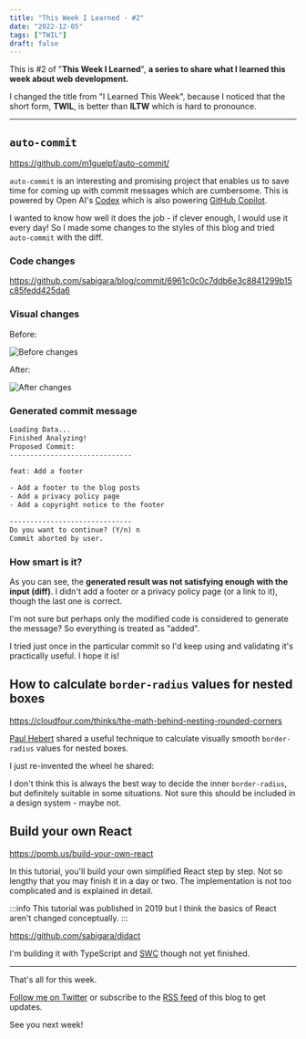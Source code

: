 ```yaml
---
title: "This Week I Learned - #2"
date: "2022-12-05"
tags: ["TWIL"]
draft: false
---
```


This is #2 of "**This Week I Learned**", **a series to share what I learned this week about web development.**

I changed the title from "I Learned This Week", because I noticed that the short form, **TWIL**, is better than **ILTW** which is hard to pronounce.

---

## `auto-commit`

https://github.com/m1guelpf/auto-commit/

`auto-commit` is an interesting and promising project that enables us to save time for coming up with commit messages which are cumbersome. This is powered by Open AI's [Codex](https://openai.com/blog/openai-codex/) which is also powering [GitHub Copilot](https://github.com/features/copilot/).

I wanted to know how well it does the job - if clever enough, I would use it every day! So I made some changes to the styles of this blog and tried `auto-commit` with the diff.

### Code changes

https://github.com/sabigara/blog/commit/6961c0c0c7ddb6e3c8841299b15c85fedd425da6

### Visual changes

Before:

![Before changes](/static/images/blog/iltw/2/footer-before.png)

After:

![After changes](/static/images/blog/iltw/2/footer-after.png)

### Generated commit message

```txt
Loading Data...
Finished Analyzing!
Proposed Commit:
------------------------------

feat: Add a footer

- Add a footer to the blog posts
- Add a privacy policy page
- Add a copyright notice to the footer

------------------------------
Do you want to continue? (Y/n) n
Commit aborted by user.
```

### How smart is it?

As you can see, the **generated result was not satisfying enough with the input (diff)**. I didn't add a footer or a privacy policy page (or a link to it), though the last one is correct.

I'm not sure but perhaps only the modified code is considered to generate the message? So everything is treated as "added".

I tried just once in the particular commit so I'd keep using and validating it's practically useful. I hope it is!

## How to calculate `border-radius` values for nested boxes

https://cloudfour.com/thinks/the-math-behind-nesting-rounded-corners

[Paul Hebert](https://cloudfour.com/is/paul/) shared a useful technique to calculate visually smooth `border-radius` values for nested boxes.

I just re-invented the wheel he shared:

<BorderRadiusCalculator />

I don't think this is always the best way to decide the inner `border-radius`, but definitely suitable in some situations. Not sure this should be included in a design system - maybe not.

## Build your own React

https://pomb.us/build-your-own-react

In this tutorial, you'll build your own simplified React step by step. Not so lengthy that you may finish it in a day or two. The implementation is not too complicated and is explained in detail.

:::info
This tutorial was published in 2019 but I think the basics of React aren't changed conceptually.
:::

https://github.com/sabigara/didact

I'm building it with TypeScript and [SWC](https://swc.rs/) though not yet finished.

---

That's all for this week.

[Follow me on Twitter](https://twitter.com/MatsuraYuma) or subscribe to the [RSS feed](/feed.xml) of this blog to get updates.

See you next week!
